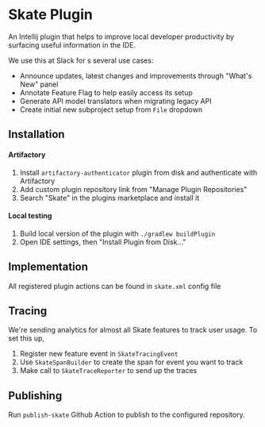Skate Plugin
=========================

An Intellij plugin that helps to improve local developer productivity by surfacing useful information in the IDE.

We use this at Slack for s several use cases:
* Announce updates, latest changes and improvements through "What's New" panel
* Annotate Feature Flag to help easily access its setup
* Generate API model translators when migrating legacy API
* Create initial new subproject setup from `File` dropdown

## Installation

#### Artifactory
1. Install `artifactory-authenticator` plugin from disk and authenticate with Artifactory
2. Add custom plugin repository link from "Manage Plugin Repositories"
3. Search "Skate" in the plugins marketplace and install it

#### Local testing
1. Build local version of the plugin with `./gradlew buildPlugin`
2. Open IDE settings, then "Install Plugin from Disk..."

## Implementation
All registered plugin actions can be found in `skate.xml` config file

## Tracing
We're sending analytics for almost all Skate features to track user usage. To set this up,
1. Register new feature event in `SkateTracingEvent`
2. Use `SkateSpanBuilder` to create the span for event you want to track
3. Make call to `SkateTraceReporter` to send up the traces

## Publishing
Run `publish-skate` Github Action to publish to the configured repository.
